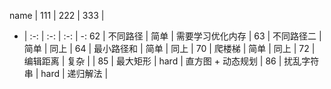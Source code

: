 name | 111 | 222 | 333 |
- | :-: | :-: | :-: | -:
62 | 不同路径 | 简单 | 需要学习优化内存 |
63 | 不同路径二 | 简单 | 同上 |
64 | 最小路径和 | 简单 | 同上 |
70 | 爬楼梯 | 简单 | 同上 |
72 | 编辑距离 | 复杂 | |
85 | 最大矩形 | hard | 直方图 + 动态规划 |
86 | 扰乱字符串 | hard | 递归解法 |

